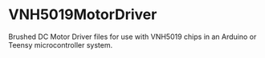 # VNH5019MotorDriver
Brushed DC Motor Driver files for use with VNH5019 chips in an Arduino or Teensy microcontroller system. 
